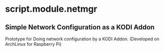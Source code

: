 # script.module.netmgr
Simple Network Configuration as a KODI Addon
--
Prototype for Doing network configuration by a KODI Addon.
(Developed on ArchLinux for Raspberry Pi)
